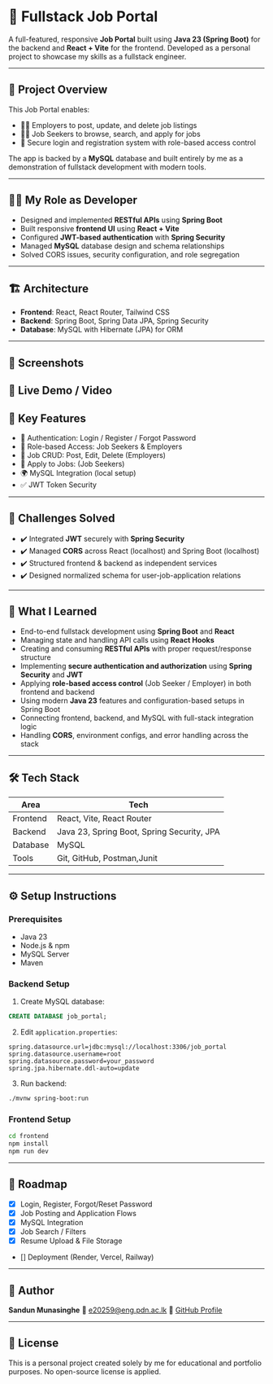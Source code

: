 # 💼 Fullstack Job Portal

A full-featured, responsive **Job Portal** built using **Java 23 (Spring Boot)** for the backend and **React + Vite** for the frontend. Developed as a personal project to showcase my skills as a fullstack engineer.

---

## 🚀 Project Overview

This Job Portal enables:

- 🧑‍💼 Employers to post, update, and delete job listings
- 👨‍🎓 Job Seekers to browse, search, and apply for jobs
- 🔐 Secure login and registration system with role-based access control

The app is backed by a **MySQL** database and built entirely by me as a demonstration of fullstack development with modern tools.

---

## 🧑‍💻 My Role as Developer

- Designed and implemented **RESTful APIs** using **Spring Boot**
- Built responsive **frontend UI** using **React + Vite**
- Configured **JWT-based authentication** with **Spring Security**
- Managed **MySQL** database design and schema relationships
- Solved CORS issues, security configuration, and role segregation

---

## 🏗️ Architecture


* **Frontend**: React, React Router, Tailwind CSS
* **Backend**: Spring Boot, Spring Data JPA, Spring Security
* **Database**: MySQL with Hibernate (JPA) for ORM

---

## 📸 Screenshots


## 🔗 Live Demo / Video


## 🧪 Key Features

* 🔐 Authentication: Login / Register / Forgot Password
* 🧭 Role-based Access: Job Seekers & Employers
* 📝 Job CRUD: Post, Edit, Delete (Employers)
* 📂 Apply to Jobs: (Job Seekers)
* 🌍 MySQL Integration (local setup)
* ✅ JWT Token Security 

---

## 🧩 Challenges Solved

* ✔️ Integrated **JWT** securely with **Spring Security**
* ✔️ Managed **CORS** across React (localhost) and Spring Boot (localhost)
* ✔️ Structured frontend & backend as independent services
* ✔️ Designed normalized schema for user-job-application relations

---

## 🧠 What I Learned

* End-to-end fullstack development using **Spring Boot** and **React**
* Managing state and handling API calls using **React Hooks**
* Creating and consuming **RESTful APIs** with proper request/response structure
* Implementing **secure authentication and authorization** using **Spring Security** and **JWT**
* Applying **role-based access control** (Job Seeker / Employer) in both frontend and backend
* Using modern **Java 23** features and configuration-based setups in Spring Boot
* Connecting frontend, backend, and MySQL with full-stack integration logic
* Handling **CORS**, environment configs, and error handling across the stack
---

## 🛠️ Tech Stack

| Area     | Tech                                       |
| -------- | ------------------------------------------ |
| Frontend | React, Vite, React Router                  |
| Backend  | Java 23, Spring Boot, Spring Security, JPA |
| Database | MySQL                                      |
| Tools    | Git, GitHub, Postman,Junit                       |

---

## ⚙️ Setup Instructions

### Prerequisites

* Java 23
* Node.js & npm
* MySQL Server
* Maven

### Backend Setup

1. Create MySQL database:

```sql
CREATE DATABASE job_portal;
```

2. Edit `application.properties`:

```properties
spring.datasource.url=jdbc:mysql://localhost:3306/job_portal
spring.datasource.username=root
spring.datasource.password=your_password
spring.jpa.hibernate.ddl-auto=update
```

3. Run backend:

```bash
./mvnw spring-boot:run
```

### Frontend Setup

```bash
cd frontend
npm install
npm run dev
```

---

## 📌 Roadmap

* [x] Login, Register, Forgot/Reset Password
* [x] Job Posting and Application Flows
* [x] MySQL Integration
* [x] Job Search / Filters
* [x] Resume Upload & File Storage
* [] Deployment (Render, Vercel, Railway)

---

## 👤 Author

**Sandun Munasinghe**
📧 [e20259@eng.pdn.ac.lk](mailto:e20259@eng.pdn.ac.lk)
🔗 [GitHub Profile](https://github.com/tharuwa1954)

---

## 📄 License

This is a personal project created solely by me for educational and portfolio purposes. No open-source license is applied.

